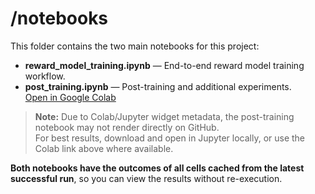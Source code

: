# /notebooks

This folder contains the two main notebooks for this project:

- **reward_model_training.ipynb** — End-to-end reward model training workflow.
- **post_training.ipynb** — Post-training and additional experiments.  
  [Open in Google Colab](https://drive.google.com/file/d/1uOFQ_JYa90b6JFT53c9xy7ZP8_n0BoLw/view?usp=sharing)

> **Note:** Due to Colab/Jupyter widget metadata, the post-training notebook may not render directly on GitHub.  
> For best results, download and open in Jupyter locally, or use the Colab link above where available.

**Both notebooks have the outcomes of all cells cached from the latest successful run**, so you can view the results without re-execution. 